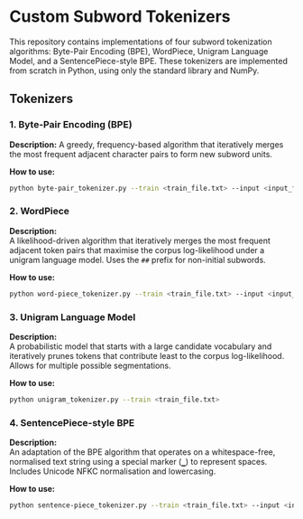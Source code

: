 # Custom Subword Tokenizers

This repository contains implementations of four subword tokenization algorithms: Byte-Pair Encoding (BPE), WordPiece, Unigram Language Model, and a SentencePiece-style BPE. These tokenizers are implemented from scratch in Python, using only the standard library and NumPy.

## Tokenizers

### 1. Byte-Pair Encoding (BPE)

**Description:** A greedy, frequency-based algorithm that iteratively merges the most frequent adjacent character pairs to form new subword units.

**How to use:**

```bash
python byte-pair_tokenizer.py --train <train_file.txt> --input <input_file.txt> --vocab_size <size>
```

### 2. WordPiece

**Description:**  
A likelihood-driven algorithm that iteratively merges the most frequent adjacent token pairs that maximise the corpus log-likelihood under a unigram language model. Uses the `##` prefix for non-initial subwords.

**How to use:**
```bash
python word-piece_tokenizer.py --train <train_file.txt> --input <input_file.txt> --vocab_size <size>
```

### 3. Unigram Language Model

**Description:**  
A probabilistic model that starts with a large candidate vocabulary and iteratively prunes tokens that contribute least to the corpus log-likelihood. Allows for multiple possible segmentations.

**How to use:**
```bash
python unigram_tokenizer.py --train <train_file.txt>
```

### 4. SentencePiece-style BPE

**Description:**  
An adaptation of the BPE algorithm that operates on a whitespace-free, normalised text string using a special marker (`▁`) to represent spaces. Includes Unicode NFKC normalisation and lowercasing.

**How to use:**
```bash
python sentence-piece_tokenizer.py --train <train_file.txt> --input <input_file.txt> --vocab_size <size>
```
